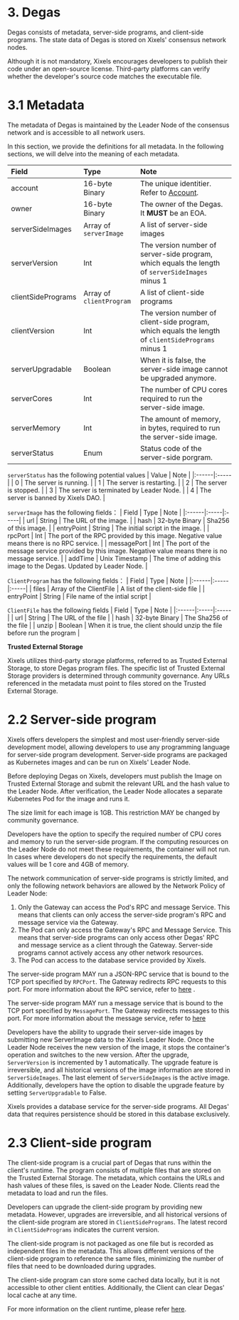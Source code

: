 # 3. Degas

Degas consists of metadata, server-side programs, and client-side programs. The state data of Degas is stored on Xixels' consensus network nodes.

Although it is not mandatory, Xixels encourages developers to publish their code under an open-source license. Third-party platforms can verify whether the developer's source code matches the executable file.


# 3.1 Metadata

The metadata of Degas is maintained by the Leader Node of the consensus network and is accessible to all network users. 

In this section, we provide the definitions for all metadata. In the following sections, we will delve into the meaning of each metadata.

| Field | Type | Note |
|:------|:-----|:-----|
| account | 16-byte Binary | The unique identitier. Refer to [Account](account.md). |
| owner | 16-byte Binary | The owner of the Degas. It **MUST** be an EOA. |
| serverSideImages | Array of `serverImage` | A list of server-side images |
| serverVersion | Int | The version number of server-side program, which equals the length of `serverSideImages` minus 1 |
| clientSidePrograms | Array of `clientProgram` | A list of client-side programs|
| clientVersion | Int | The version number of client-side program, which equals the length of `clientSidePrograms` minus 1 |
| serverUpgradable | Boolean | When it is false, the server-side image cannot be upgraded anymore. |
| serverCores | Int | The number of CPU cores required to run the server-side image. |
| serverMemory | Int | The amount of memory, in bytes, required to run the server-side image. |
| serverStatus | Enum | Status code of the server-side porgram. |

`serverStatus` has the following potential values
| Value | Note |
|:------|:-----|
| 0     | The server is running. |
| 1     | The server is restarting. |
| 2     | The server is stopped. |
| 3     | The server is terminated by Leader Node. |
| 4     | The server is banned by Xixels DAO. |


`serverImage` has the following fields：
| Field | Type | Note |
|:------|:-----|:-----|
| url | String | The URL of the image. |
| hash | 32-byte Binary | Sha256 of this image. |
| entryPoint | String | The initial script in the image. |
| rpcPort | Int | The port of the RPC provided by this image. Negative value means there is no RPC service. |
| messagePort | Int | The port of the message service provided by this image. Negative value means there is no message service. |
| addTime | Unix Timestamp | The time of adding this image to the Degas. Updated by Leader Node.  |

`ClientProgram` has the following fields：
| Field | Type | Note |
|:------|:-----|:-----|
| files | Array of the ClientFile | A list of the client-side file  |
| entryPoint | String | File name of the intial script |

`ClientFile` has the following fields
| Field | Type | Note |
|:------|:-----|:-----|
| url | String | The URL of the file  |
| hash | 32-byte Binary | The Sha256 of the file |
| unzip | Boolean | When it is true, the client should unzip the file before run the program |


**Trusted External Storage**

Xixels utilizes third-party storage platforms, referred to as Trusted External Storage, to store Degas program files. The specific list of Trusted External Storage providers is determined through community governance. Any URLs referenced in the metadata must point to files stored on the Trusted External Storage.
 
# 2.2 Server-side program

Xixels offers developers the simplest and most user-friendly server-side development model, allowing developers to use any programming language for server-side program development. Server-side programs are packaged as Kubernetes images and can be run on Xixels' Leader Node.

Before deploying Degas on Xixels, developers must publish the Image on Trusted External Storage and submit the relevant URL and the hash value to the Leader Node. After verification, the Leader Node allocates a separate Kubernetes Pod for the image and runs it.

The size limit for each image is 1GB. This restriction MAY be changed by community governance.

Developers have the option to specify the required number of CPU cores and memory to run the server-side program. If the computing resources on the Leader Node do not meet these requirements, the container will not run. In cases where developers do not specify the requirements, the default values will be 1 core and 4GB of memory.

The network communication of server-side programs is strictly limited, and only the following network behaviors are allowed by the Network Policy of Leader Node:
1. Only the Gateway can access the Pod's RPC and message Service. This means that clients can only access the server-side program's RPC and message service via the Gateway.
2. The Pod can only access the Gateway's RPC and Message Service. This means that server-side programs can only access other Degas' RPC and message service as a client through the Gateway. Server-side programs cannot actively access any other network resources.
3. The Pod can access to the database service provided by Xixels.

The server-side program MAY run a JSON-RPC service that is bound to the TCP port specified by `RPCPort`. The Gateway redirects RPC requests to this port. For more information about the RPC service, refer to [here](rpc.md) .

The server-side program MAY run a message service that is bound to the TCP port specified by `MessagePort`. The Gateway redirects messages to this port. For more information about the message service, refer to [here](message.md) 

Developers have the ability to upgrade their server-side images by submitting new ServerImage data to the Xixels Leader Node. Once the Leader Node receives the new version of the image, it stops the container's operation and switches to the new version. After the upgrade, `ServerVersion` is incremented by 1 automatically. The upgrade feature is irreversible, and all historical versions of the image information are stored in `ServerSideImages`. The last element of `ServerSideImages` is the active image. Additionally, developers have the option to disable the upgrade feature by setting `ServerUpgradable` to False.

Xixels provides a database service for the server-side programs. All Degas' data that requires persistence should be stored in this database exclusively.

# 2.3 Client-side program

The client-side program is a crucial part of Degas that runs within the client's runtime. The program consists of multiple files that are stored on the Trusted External Storage. The metadata, which contains the URLs and hash values of these files, is saved on the Leader Node. Clients read the metadata to load and run the files.

Developers can upgrade the client-side program by providing new metadata. However, upgrades are irreversible, and all historical versions of the client-side program are stored in `ClientSidePrograms`. The latest record in `ClientSidePrograms` indicates the current version.

The client-side program is not packaged as one file but is recorded as independent files in the metadata. This allows different versions of the client-side program to reference the same files, minimizing the number of files that need to be downloaded during upgrades.

The client-side program can store some cached data locally, but it is not accessible to other client entities. Additionally, the Client can clear Degas' local cache at any time.

For more information on the client runtime, please refer [here]().